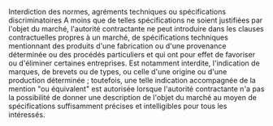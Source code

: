 Interdiction des normes, agréments techniques ou
spécifications discriminatoires
A moins que de telles spécifications ne soient justifiées par l'objet
du marché, l'autorité contractante ne peut introduire dans les clauses
contractuelles propres à un marché, de spécifications techniques
mentionnant des produits d'une fabrication ou d'une provenance
déterminée ou des procédés particuliers et qui ont pour effet de
favoriser ou d'éliminer certaines entreprises.
Est notamment interdite, l'indication de marques, de brevets ou de
types, ou celle d'une origine ou d'une production déterminée ;
toutefois, une telle indication accompagnée de la mention "ou
équivalent" est autorisée lorsque l'autorité contractante n'a pas la
possibilité de donner une description de l'objet du marché au moyen de
spécifications suffisamment précises et intelligibles pour tous les
intéressés.